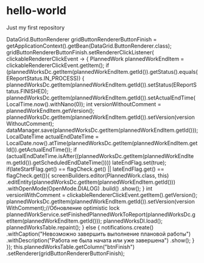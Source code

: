 # hello-world
Just my first repository

DataGrid.ButtonRenderer<PlannedWork> gridButtonRendererButtonFinish =
                getApplicationContext().getBean(DataGrid.ButtonRenderer.class);
        gridButtonRendererButtonFinish.setRendererClickListener(
                clickableRendererClickEvent -> {
                    PlannedWork plannedWorkEndItem = clickableRendererClickEvent.getItem();
                    if (plannedWorksDc.getItem(plannedWorkEndItem.getId()).getStatus().equals(EReportStatus.IN_PROCESS)) {
                        plannedWorksDc.getItem(plannedWorkEndItem.getId()).setStatus(EReportStatus.FINISHED);
                        plannedWorksDc.getItem(plannedWorkEndItem.getId()).setActualEndTime(LocalTime.now().withNano(0));
                        int versionWithoutComment = plannedWorkEndItem.getVersion();
                        plannedWorksDc.getItem(plannedWorkEndItem.getId()).setVersion(versionWithoutComment);
                        dataManager.save(plannedWorksDc.getItem(plannedWorkEndItem.getId()));
                        LocalDateTime actualEndDateTime = LocalDate.now().atTime(plannedWorksDc.getItem(plannedWorkEndItem.getId()).getActualEndTime());
                        if (actualEndDateTime.isAfter((plannedWorksDc.getItem(plannedWorkEndItem.getId()).getScheduledEndDateTime())))
                            lateEndFlag.set(true);
                        if(lateStartFlag.get() == flagCheck.get() || lateEndFlag.get() == flagCheck.get()){
                            screenBuilders.editor(PlannedWork.class, this)
                                    .editEntity(plannedWorksDc.getItem(plannedWorkEndItem.getId()))
                                    .withOpenMode(OpenMode.DIALOG)
                                    .build()
                                    .show();
                        }
                        int versionWithComment = clickableRendererClickEvent.getItem().getVersion();
                        plannedWorksDc.getItem(plannedWorkEndItem.getId()).setVersion(versionWithComment);//Обновление optimistic lock
                        plannedWorkService.setFinishedPlannedWorkToReport(plannedWorksDc.getItem(plannedWorkEndItem.getId()));
                        plannedWorksDl.load();
                        plannedWorksTable.repaint();
                    } else {
                        notifications.create()
                                .withCaption("Невозможно завершить выполнение плановой работы")
                                .withDescription("Работа не была начата или уже завершена")
                                .show();
                    }
                });
        this.plannedWorksTable.getColumn("btnFinish")
                .setRenderer(gridButtonRendererButtonFinish);
